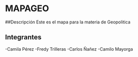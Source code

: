 # MAPAGEO
##Descripción
Este es el mapa para la materia de Geopolitica
## Integrantes 
-Camila Pérez
-Fredy Trilleras
-Carlos Ñañez 
-Camilo Mayorga 
